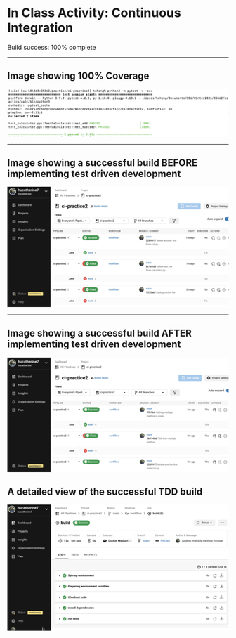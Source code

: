 # In Class Activity: Continuous Integration
Build success: 100% complete

***
## Image showing 100% Coverage
![Coverage](https://github.com/hucatherine7/ci-practice2/blob/main/ICA_Coverage.png)
***
## Image showing a successful build BEFORE implementing test driven development
![Before TDD](https://github.com/hucatherine7/ci-practice2/blob/main/ICA_Success_Before_TDD.png)
***
## Image showing a successful build AFTER implementing test driven development
![TDD](https://github.com/hucatherine7/ci-practice2/blob/main/ICA_Success_TDD.png)

## A detailed view of the successful TDD build
![Detailed](https://github.com/hucatherine7/ci-practice2/blob/main/DetailedViewSuccess.png)
